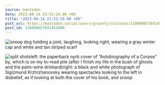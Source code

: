 ```yaml
---
source: mastodon
date: 2023-08-14 23:52:24.80 +00
title: "2023-08-14 23:52:24.80 +00"
post_uri: https://mastodon.social/users/gravely/statuses/110890657041451888
post_id: 110890657041451888
---
```




![snoop dog holding a joint, laughing, looking right, wearing a gray winter cap and white and tan striped scarf](/images/110890656602980011.jpeg)

![split shotsleft: the paperback nyrb cover of “Autobiography of a Corpse” by, which is on my to-read pile (after I finish my life in the bush of ghosts and the palm-wine drinkard)right: a black and white photograph of Sigizmund Krzhizhanovsky wearing spectacles looking to the left in disbelief, as if looking at both the cover of his book, and snoop](/images/110890656661675983.jpeg)

